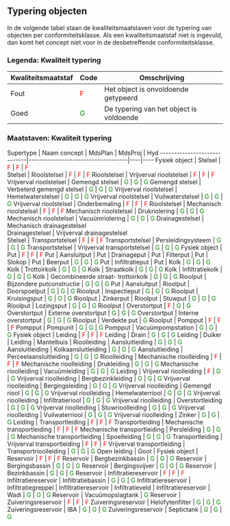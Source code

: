 ## Typering objecten ##
In de volgende tabel staan de kwaliteitsmaatstaven voor de typering van objecten per conformiteitsklasse. Als een kwaliteitsmaatstaf niet is ingevuld, dan komt het concept niet voor in de desbetreffende conformiteitsklasse.

### Legenda: Kwaliteit typering ###

Kwaliteitsmaatstaf | Code | Omschrijving
-------------------|------|--------------------------------
Fout               | <span style="color:red">F</span>   | Het object is onvoldoende getypeerd
Goed               | <span style="color:green">G</span> | De typering van het object is voldoende

### Maatstaven: Kwaliteit typering ###

Supertype                    | Naam concept                       | MdsPlan | MdsProj | Hyd
-----------------------------|------------------------------------|----|----
Fysiek object                | Stelsel                            | <span style="color:red">F</span>    | <span style="color:red">F</span>   | <span style="color:red">F</span>  
Stelsel                      | Rioolstelsel                       | <span style="color:red">F</span>    | <span style="color:red">F</span>   | <span style="color:red">F</span> 
Rioolstelsel                 | Vrijverval rioolstelsel            | <span style="color:red">F</span>    | <span style="color:red">F</span>   | <span style="color:red">F</span> 
Vrijverval rioolstelsel      | Gemengd stelsel                    | <span style="color:green">G</span>  | <span style="color:green">G</span> | <span style="color:green">G</span> 
Gemengd stelsel              | Verbeterd gemengd stelsel          | <span style="color:green">G</span>  | <span style="color:green">G</span> | <span style="color:green">G</span> 
Vrijverval rioolstelsel      | Hemelwaterstelsel                  | <span style="color:green">G</span>  | <span style="color:green">G</span> | <span style="color:green">G</span> 
Vrijverval rioolstelsel      | Vuilwaterstelsel                   | <span style="color:green">G</span>  | <span style="color:green">G</span> | <span style="color:green">G</span> 
Vrijverval rioolstelsel      | Onderbemaling                      | <span style="color:red">F</span>    | <span style="color:red">F</span>   | <span style="color:red">F</span> 
Rioolstelsel                 | Mechanisch rioolstelsel            | <span style="color:red">F</span>    | <span style="color:red">F</span>   | <span style="color:red">F</span> 
Mechanisch rioolstelsel      | Drukriolering                      | <span style="color:green">G</span>  | <span style="color:green">G</span> | <span style="color:green">G</span> 
Mechanisch rioolstelsel      | Vacuümriolering                    | <span style="color:green">G</span>  | <span style="color:green">G</span> | <span style="color:green">G</span> 
Drainagestelsel              | Mechanisch drainagestelsel          
Drainagestelsel              | Vrijverval drainagestelsel          
Stelsel                      | Transportstelsel                   | <span style="color:red">F</span>    | <span style="color:red">F</span>   | <span style="color:red">F</span> 
Transportstelsel             | Persleidingsysteem                 | <span style="color:green">G</span>  | <span style="color:green">G</span> | <span style="color:green">G</span> 
Transportstelsel             | Vrijverval transportstelsel        | <span style="color:green">G</span>  | <span style="color:green">G</span> | <span style="color:green">G</span> 
Fysiek object                | Put                                | <span style="color:red">F</span>    | <span style="color:red">F</span>   | <span style="color:red">F</span> 
Put                          | Aansluitput                        | 
Put                          | Drainageput                        | 
Put                          | Filterput                          | 
Put                          | Slokop                             | 
Put                          | Beerput                            | <span style="color:green">G</span>  | <span style="color:green">G</span> | <span style="color:green">G</span> 
Put                          | Infiltratieput                     | 
Put                          | Kolk                               | <span style="color:green">G</span>  | <span style="color:green">G</span> | <span style="color:green">G</span> 
Kolk                         | Trottoirkolk                       | <span style="color:green">G</span>  | <span style="color:green">G</span> | <span style="color:green">G</span> 
Kolk                         | Straatkolk                         | <span style="color:green">G</span>  | <span style="color:green">G</span> | <span style="color:green">G</span> 
Kolk                         | Infiltratiekolk                    | <span style="color:green">G</span>  | <span style="color:green">G</span> | <span style="color:green">G</span> 
Kolk                         | Gecombineerde straat- trottoirkolk | <span style="color:green">G</span>  | <span style="color:green">G</span> | <span style="color:green">G</span> 
Rioolput                     | Bijzondere putconstructie          | <span style="color:green">G</span>  | <span style="color:green">G</span> | <span style="color:green">G</span> 
Put                          | Aansluitput                        | 
Rioolput                     | Doorspoelput                       | <span style="color:green">G</span>  | <span style="color:green">G</span> | <span style="color:green">G</span> 
Rioolput                     | Inspectieput                       | <span style="color:green">G</span>  | <span style="color:green">G</span> | <span style="color:green">G</span> 
Rioolput                     | Kruisingsput                       | <span style="color:green">G</span>  | <span style="color:green">G</span> | <span style="color:green">G</span> 
Rioolput                     | Zinkerput                          | 
Rioolput                     | Stuwput                            | <span style="color:green">G</span>  | <span style="color:green">G</span> | <span style="color:green">G</span> 
Rioolput                     | Lozingsput                         | <span style="color:green">G</span>  | <span style="color:green">G</span> | <span style="color:green">G</span> 
Rioolput                     | Overstortput                       | <span style="color:red">F</span>    | <span style="color:green">G</span> | <span style="color:green">G</span> 
Overstortput                 | Externe overstortput               | <span style="color:green">G</span>  | <span style="color:green">G</span> | <span style="color:green">G</span> 
Overstortput                 | Interne overstortput               | <span style="color:green">G</span>  | <span style="color:green">G</span> | <span style="color:green">G</span> 
Rioolput                     | Verdekte put                       | <span style="color:green">G</span> 
Rioolput                     | Pompput                            | <span style="color:red">F</span>    | <span style="color:red">F</span>   | <span style="color:red">F</span> 
Pompput                      | Pompunit                           | <span style="color:green">G</span>  | <span style="color:green">G</span> | <span style="color:green">G</span> 
Pompput                      | Vacuümpompstation                  | <span style="color:green">G</span>  | <span style="color:green">G</span> | <span style="color:green">G</span> 
Fysiek object                | Leiding                            | <span style="color:red">F</span>    | <span style="color:red">F</span>   | <span style="color:red">F</span> 
Leiding                      | Drain                              | <span style="color:green">G</span>  | <span style="color:green">G</span> | <span style="color:green">G</span> 
Leiding                      | Duiker                             | 
Leiding                      | Mantelbuis                         | 
Rioolleiding                 | Aansluitleiding                    | <span style="color:green">G</span>  | <span style="color:green">G</span> | <span style="color:green">G</span> 
Aansluitleiding              | Kolkaansluitleiding                | <span style="color:green">G</span>  | <span style="color:green">G</span> | <span style="color:green">G</span> 
Aansluitleiding              | Perceelaansluitleiding             | <span style="color:green">G</span>  | <span style="color:green">G</span> | <span style="color:green">G</span> 
Rioolleiding                 | Mechanische rioolleiding           | <span style="color:red">F</span>    | <span style="color:red">F</span>   | <span style="color:red">F</span> 
Mechanische rioolleiding     | Drukleiding                        | <span style="color:green">G</span>  | <span style="color:green">G</span> | <span style="color:green">G</span> 
Mechanische rioolleiding     | Vacuümleiding                      | <span style="color:green">G</span>  | <span style="color:green">G</span> | <span style="color:green">G</span> 
Leiding                      | Vrijverval rioolleiding            | <span style="color:red">F</span>    | <span style="color:green">G</span> | <span style="color:green">G</span> 
Vrijverval rioolleiding      | Bergbezinkleiding                  | <span style="color:green">G</span>  | <span style="color:green">G</span> | <span style="color:green">G</span> 
Vrijverval rioolleiding      | Bergingsleiding                    | <span style="color:green">G</span>  | <span style="color:green">G</span> | <span style="color:green">G</span> 
Vrijverval rioolleiding      | Gemengd riool                      | <span style="color:green">G</span>  | <span style="color:green">G</span> | <span style="color:green">G</span> 
Vrijverval rioolleiding      | Hemelwaterriool                    | <span style="color:green">G</span>  | <span style="color:green">G</span> | <span style="color:green">G</span> 
Vrijverval rioolleiding      | Infiltratieriool                   | <span style="color:green">G</span>  | <span style="color:green">G</span> | <span style="color:green">G</span> 
Vrijverval rioolleiding      | Overstortleiding                   | <span style="color:green">G</span>  | <span style="color:green">G</span> | <span style="color:green">G</span> 
Vrijverval rioolleiding      | Stuwrioolleiding                   | <span style="color:green">G</span>  | <span style="color:green">G</span> | <span style="color:green">G</span> 
Vrijverval rioolleiding      | Vuilwaterriool                     | <span style="color:green">G</span>  | <span style="color:green">G</span> | <span style="color:green">G</span> 
Vrijverval rioolleiding      | Zinker                             | <span style="color:green">G</span>  | <span style="color:green">G</span> | <span style="color:green">G</span> 
Leiding                      | Transportleiding                   | <span style="color:red">F</span>    | <span style="color:red">F</span>   | <span style="color:red">F</span> 
Transportleiding             | Mechanische transportleiding       | <span style="color:red">F</span>    | <span style="color:red">F</span>   | <span style="color:red">F</span> 
Mechanische transportleiding | Persleiding                        | <span style="color:green">G</span>  | <span style="color:green">G</span> | <span style="color:green">G</span> 
Mechanische transportleiding | Spoelleiding                       | <span style="color:green">G</span>  | <span style="color:green">G</span> | <span style="color:green">G</span> 
Transportleiding             | Vrijverval transportleiding        | <span style="color:red">F</span>    | <span style="color:red">F</span>   | <span style="color:red">F</span> 
Vrijverval transportleiding  | Transportrioolleiding              | <span style="color:green">G</span>  | <span style="color:green">G</span> | <span style="color:green">G</span> 
Open leiding                 | Goot                               | 
Fysiek object                | Reservoir                          | <span style="color:red">F</span>    | <span style="color:red">F</span>   | <span style="color:red">F</span> 
Reservoir                    | Bergbezinkbassin                   | <span style="color:green">G</span>  | <span style="color:green">G</span> | <span style="color:green">G</span> 
Reservoir                    | Bergingsbassin                     | <span style="color:green">G</span>  | <span style="color:green">G</span> | <span style="color:green">G</span> 
Reservoir                    | Bergingsvijver                     | <span style="color:green">G</span>  | <span style="color:green">G</span> | <span style="color:green">G</span> 
Reservoir                    | Bezinkbassin                       | <span style="color:green">G</span>  | <span style="color:green">G</span> | <span style="color:green">G</span> 
Reservoir                    | Infiltratiereservoir               | <span style="color:red">F</span>    | <span style="color:red">F</span>   | <span style="color:red">F</span> 
Infiltratiereservoir         | Infiltratiebassin                  | <span style="color:green">G</span>  | <span style="color:green">G</span> | <span style="color:green">G</span> 
Infiltratiereservoir         | Infiltratiegreppel                 | 
Infiltratiereservoir         | Infiltratieveld                    | 
Infiltratiereservoir         | Wadi                               | <span style="color:green">G</span>  | <span style="color:green">G</span> | <span style="color:green">G</span> 
Reservoir                    | Vacuümopslagtank                   | <span style="color:green">G</span> 
Reservoir                    | Zuiveringsreservoir                | <span style="color:red">F</span>    | <span style="color:red">F</span>   | <span style="color:red">F</span> 
Zuiveringsreservoir          | Helofytenfilter                    | <span style="color:green">G</span>  | <span style="color:green">G</span> | <span style="color:green">G</span> 
Zuiveringsreservoir          | IBA                                | <span style="color:green">G</span>  | <span style="color:green">G</span> | <span style="color:green">G</span> 
Zuiveringsreservoir          | Septictank                         | <span style="color:green">G</span>  | <span style="color:green">G</span> | <span style="color:green">G</span> 
